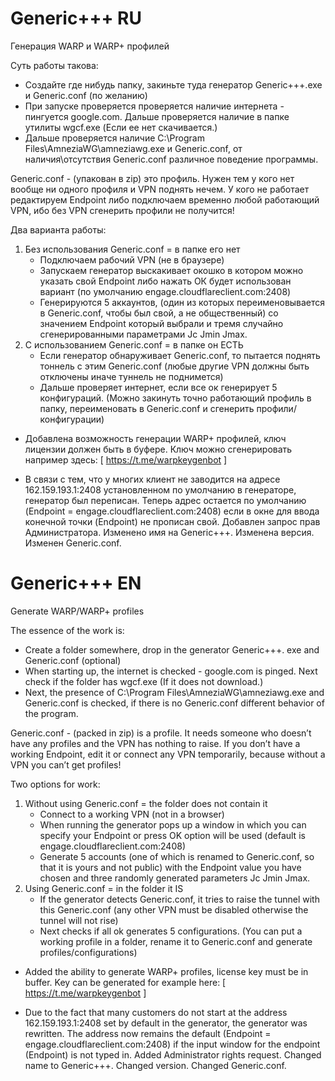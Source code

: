 # Generic+++ RU
Генерация WARP и WARP+ профилей

Суть работы такова: 
* Создайте где нибудь папку, закиньте туда генератор Generic+++.exe и Generic.conf (по желанию)
* При запуске проверяется проверяется наличие интернета - пингуется google.com. Дальше проверяется наличие в папке утилиты wgcf.exe (Если ее нет скачивается.)
* Дальше проверяется наличие C:\Program Files\AmneziaWG\amneziawg.exe и Generic.conf, от наличия\отсутствия Generic.conf различное поведение программы.
  
Generic.conf - (упакован в zip) это профиль. Нужен тем у кого нет вообще ни одного профиля и VPN поднять нечем. 
У кого не работает редактируем Endpoint либо подключаем временно любой работающий VPN, ибо без VPN сгенерить профили не получится!

Два варианта работы:
1. Без использования Generic.conf = в папке его нет
   * Подключаем рабочий VPN (не в браузере) 
   * Запускаем генератор выскакивает окошко в котором можно указать свой Endpoint либо нажать ОК будет использован вариант (по умолчанию engage.cloudflareclient.com:2408)
   * Генерируются 5 аккаунтов, (один из которых переименовывается в Generic.conf, чтобы был свой, а не общественный) со значением Endpoint который выбрали и тремя случайно сгенерированными параметрами Jc Jmin Jmax.
3. С использованием Generic.conf = в папке он ЕСТЬ
   * Если генератор обнаруживает Generic.conf, то пытается поднять тоннель с этим Generic.conf (любые другие VPN должны быть отключены иначе туннель не поднимется)
   * Дальше проверяет интернет, если все ок генерирует 5 конфигураций.
	(Можно закинуть точно работающий профиль в папку, переименовать в Generic.conf и сгенерить профили/конфигурации)

- Добавлена возможность генерации WARP+ профилей, ключ лицензии должен быть в буфере. 
  Ключ можно сгенерировать например здесь: [ https://t.me/warpkeygenbot ]

- В связи с тем, что у многих клиент не заводится на адресе 162.159.193.1:2408 установленном по умолчанию в генераторе, генератор был переписан. Теперь адрес остается по умолчанию (Endpoint = engage.cloudflareclient.com:2408) если в окне для ввода конечной точки (Endpoint) не прописан свой. Добавлен запрос прав Администратора. Изменено имя на Generic+++. Изменена версия. Изменен Generic.conf.


# Generic+++ EN
Generate WARP/WARP+ profiles

The essence of the work is: 
* Create a folder somewhere, drop in the generator Generic+++. exe and Generic.conf (optional)
* When starting up, the internet is checked - google.com is pinged. Next check if the folder has wgcf.exe (If it does not download.)
* Next, the presence of C:\Program Files\AmneziaWG\amneziawg.exe and Generic.conf is checked, if there is no Generic.conf different behavior of the program.
  
Generic.conf - (packed in zip) is a profile. It needs someone who doesn’t have any profiles and the VPN has nothing to raise. 
If you don’t have a working Endpoint, edit it or connect any VPN temporarily, because without a VPN you can’t get profiles!

Two options for work:
1. Without using Generic.conf = the folder does not contain it
   * Connect to a working VPN (not in a browser) 
   * When running the generator pops up a window in which you can specify your Endpoint or press OK option will be used (default is engage.cloudflareclient.com:2408)
   * Generate 5 accounts (one of which is renamed to Generic.conf, so that it is yours and not public) with the Endpoint value you have chosen and three randomly generated parameters Jc Jmin Jmax.
3. Using Generic.conf = in the folder it IS
   * If the generator detects Generic.conf, it tries to raise the tunnel with this Generic.conf (any other VPN must be disabled otherwise the tunnel will not rise)
   * Next checks if all ok generates 5 configurations.
	(You can put a working profile in a folder, rename it to Generic.conf and generate profiles/configurations)

- Added the ability to generate WARP+ profiles, license key must be in buffer. 
  Key can be generated for example here: [ https://t.me/warpkeygenbot ]

- Due to the fact that many customers do not start at the address 162.159.193.1:2408 set by default in the generator, the generator was rewritten. The address now remains the default (Endpoint = engage.cloudflareclient.com:2408) if the input window for the endpoint (Endpoint) is not typed in. Added Administrator rights request. Changed name to Generic+++. Changed version. Changed Generic.conf.
